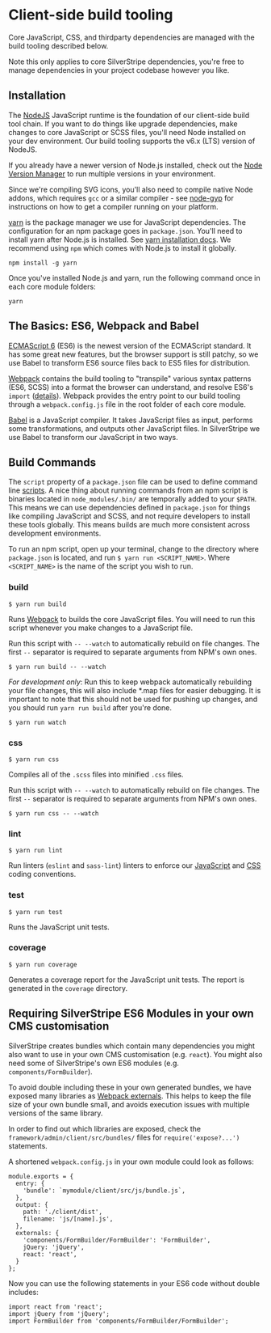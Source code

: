 # Client-side build tooling

Core JavaScript, CSS, and thirdparty dependencies are managed with the build tooling
described below.

Note this only applies to core SilverStripe dependencies, you're free to manage
dependencies in your project codebase however you like.

## Installation

The [NodeJS](https://nodejs.org) JavaScript runtime is the foundation of our client-side
build tool chain. If you want to do things like upgrade dependencies, make changes to core
JavaScript or SCSS files, you'll need Node installed on your dev environment. Our build
tooling supports the v6.x (LTS) version of NodeJS.
 
If you already have a newer version of Node.js installed, check out the
[Node Version Manager](https://github.com/creationix/nvm) to run multiple versions
in your environment.

Since we're compiling SVG icons, you'll also need to compile native Node addons,
which requires `gcc` or a similar compiler - see [node-gyp](https://github.com/nodejs/node-gyp#installation)
for instructions on how to get a compiler running on your platform.

[yarn](https://yarnpkg.com/) is the package manager we use for JavaScript dependencies.
The configuration for an npm package goes in `package.json`.
You'll need to install yarn after Node.js is installed.
See [yarn installation docs](https://yarnpkg.com/en/docs/install).
We recommend using `npm` which comes with Node.js to install it globally.

```
npm install -g yarn
```

Once you've installed Node.js and yarn, run the following command once in each core module folders:

```
yarn
```

## The Basics: ES6, Webpack and Babel

[ECMAScript 6](https://github.com/lukehoban/es6features) (ES6)
is the newest version of the ECMAScript standard. It has some great new
features, but the browser support is still patchy, so we use Babel to transform ES6 source
files back to ES5 files for distribution. 

[Webpack](https://webpack.github.io) contains the build tooling to
"transpile" various syntax patterns (ES6, SCSS) into a format the browser can understand,
and resolve ES6's `import` ([details](https://github.com/lukehoban/es6features#modules)).
Webpack provides the entry point to our build tooling through a `webpack.config.js`
file in the root folder of each core module.

[Babel](https://babeljs.io/) is a JavaScript compiler. It takes JavaScript files as input,
performs some transformations, and outputs other JavaScript files. In SilverStripe we use
Babel to transform our JavaScript in two ways.

## Build Commands

The `script` property of a `package.json` file can be used to define command line 
[scripts](https://docs.npmjs.com/misc/scripts).
A nice thing about running commands from an npm script is binaries located in
`node_modules/.bin/` are temporally added to your `$PATH`. This means we can use dependencies
defined in `package.json` for things like compiling JavaScript and SCSS, and not require
developers to install these tools globally. This means builds are much more consistent
across development environments. 

To run an npm script, open up your terminal, change to the directory where `package.json`
is located, and run `$ yarn run <SCRIPT_NAME>`. Where `<SCRIPT_NAME>` is the name of the
script you wish to run.

### build

```
$ yarn run build
```

Runs [Webpack](https://webpack.github.io/) to builds the core JavaScript files. 
You will need to run this script whenever you make changes to a JavaScript file.

Run this script with `-- --watch` to automatically rebuild on file changes.
The first `--` separator is required to separate arguments from NPM's own ones.

```
$ yarn run build -- --watch
```

*For development only*:
Run this to keep webpack automatically rebuilding your file changes, this will also include *.map files
for easier debugging. It is important to note that this should not be used for pushing up changes,
and you should run `yarn run build` after you're done.

```
$ yarn run watch
```

### css

```
$ yarn run css
```

Compiles all of the `.scss` files into minified `.css` files.

Run this script with `-- --watch` to automatically rebuild on file changes.
The first `--` separator is required to separate arguments from NPM's own ones.

```
$ yarn run css -- --watch
```

### lint

```
$ yarn run lint
```

Run linters (`eslint` and `sass-lint`) linters to enforce
our [JavaScript](/contributing/javascript_coding_conventions) and 
[CSS](/contributing/css_coding_conventions) coding conventions.

### test

```
$ yarn run test
```

Runs the JavaScript unit tests.

### coverage

```
$ yarn run coverage
```

Generates a coverage report for the JavaScript unit tests. The report is generated
in the `coverage` directory.

## Requiring SilverStripe ES6 Modules in your own CMS customisation

SilverStripe creates bundles which contain many dependencies you might also
want to use in your own CMS customisation (e.g. `react`).
You might also need some of SilverStripe's own ES6 modules (e.g. `components/FormBuilder`).

To avoid double including these in your own generated bundles,
we have exposed many libraries as [Webpack externals](https://webpack.github.io/docs/library-and-externals.html).
This helps to keep the file size of your own bundle small, and avoids
execution issues with multiple versions of the same library.

In order to find out which libraries are exposed, check
the `framework/admin/client/src/bundles/` files for `require('expose?...')` statements.

A shortened `webpack.config.js` in your own module could look as follows:

```
module.exports = {
  entry: {
    'bundle': `mymodule/client/src/js/bundle.js`,
  },
  output: {
    path: './client/dist',
    filename: 'js/[name].js',
  },
  externals: {
    'components/FormBuilder/FormBuilder': 'FormBuilder',
    jQuery: 'jQuery',
    react: 'react',
  }
};
```

Now you can use the following statements in your ES6 code without double includes:

```
import react from 'react';
import jQuery from 'jQuery';
import FormBuilder from 'components/FormBuilder/FormBuilder';
```
